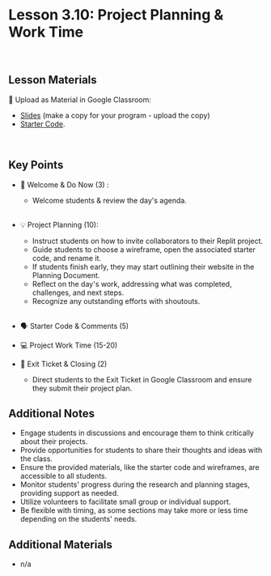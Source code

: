# Lesson 3.10: Project Planning & Work Time

<br>

## Lesson Materials

📖 Upload as Material in Google Classroom:
- [Slides](https://docs.google.com/presentation/d/1ULTABnUoW9GK8F2Y18_9v4tPu3hO2UodrQuhi31nj60/copy) (make a copy for your program - upload the copy)
- [Starter Code](https://github.com/Nextech-Catapults/int-u3-project-starter-code).



<br>

## Key Points


- 👋 Welcome & Do Now (3) : 
    -  Welcome students & review the day's agenda.<br><br>

- 💡 Project Planning (10): 
    - Instruct students on how to invite collaborators to their Replit project.
    - Guide students to choose a wireframe, open the associated starter code, and rename it.
    - If students finish early, they may start outlining their website in the Planning Document.
    - Reflect on the day's work, addressing what was completed, challenges, and next steps.
    - Recognize any outstanding efforts with shoutouts. <br><br>

- 🗣️ Starter Code & Comments (5)

- 💻 Project Work Time (15-20)

- 👋 Exit Ticket & Closing (2)
    - Direct students to the Exit Ticket in Google Classroom and ensure they submit their project plan.

## Additional Notes
- Engage students in discussions and encourage them to think critically about their projects.
- Provide opportunities for students to share their thoughts and ideas with the class.
- Ensure the provided materials, like the starter code and wireframes, are accessible to all students.
- Monitor students' progress during the research and planning stages, providing support as needed.
- Utilize volunteers to facilitate small group or individual support.
- Be flexible with timing, as some sections may take more or less time depending on the students' needs.


## Additional Materials
- n/a

